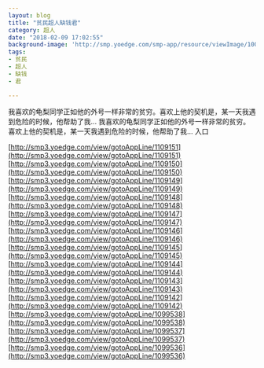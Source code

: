 ```yaml
---
layout: blog
title: "贫民超人缺钱君"
category: 超人
date: "2018-02-09 17:02:55"
background-image: 'http://smp.yoedge.com/smp-app/resource/viewImage/1003236appline.png'
tags:
- 贫民
- 超人
- 缺钱
- 君

---
```

我喜欢的龟梨同学正如他的外号一样非常的贫穷。喜欢上他的契机是，某一天我遇到危险的时候，他帮助了我…
我喜欢的龟梨同学正如他的外号一样非常的贫穷。喜欢上他的契机是，某一天我遇到危险的时候，他帮助了我…
入口

[http://smp3.yoedge.com/view/gotoAppLine/1109151](http://smp3.yoedge.com/view/gotoAppLine/1109151)
[http://smp3.yoedge.com/view/gotoAppLine/1109150](http://smp3.yoedge.com/view/gotoAppLine/1109150)
[http://smp3.yoedge.com/view/gotoAppLine/1109149](http://smp3.yoedge.com/view/gotoAppLine/1109149)
[http://smp3.yoedge.com/view/gotoAppLine/1109148](http://smp3.yoedge.com/view/gotoAppLine/1109148)
[http://smp3.yoedge.com/view/gotoAppLine/1109147](http://smp3.yoedge.com/view/gotoAppLine/1109147)
[http://smp3.yoedge.com/view/gotoAppLine/1109146](http://smp3.yoedge.com/view/gotoAppLine/1109146)
[http://smp3.yoedge.com/view/gotoAppLine/1109145](http://smp3.yoedge.com/view/gotoAppLine/1109145)
[http://smp3.yoedge.com/view/gotoAppLine/1109144](http://smp3.yoedge.com/view/gotoAppLine/1109144)
[http://smp3.yoedge.com/view/gotoAppLine/1109143](http://smp3.yoedge.com/view/gotoAppLine/1109143)
[http://smp3.yoedge.com/view/gotoAppLine/1109142](http://smp3.yoedge.com/view/gotoAppLine/1109142)
[http://smp3.yoedge.com/view/gotoAppLine/1099538](http://smp3.yoedge.com/view/gotoAppLine/1099538)
[http://smp3.yoedge.com/view/gotoAppLine/1099537](http://smp3.yoedge.com/view/gotoAppLine/1099537)
[http://smp3.yoedge.com/view/gotoAppLine/1099536](http://smp3.yoedge.com/view/gotoAppLine/1099536)

        

